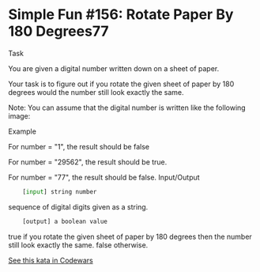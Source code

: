# Simple Fun #156: Rotate Paper By 180 Degrees77

Task

You are given a digital number written down on a sheet of paper.

Your task is to figure out if you rotate the given sheet of paper by 180 degrees would the number still look exactly the same.

Note: You can assume that the digital number is written like the following image:

Example

For number = "1", the result should be false

For number = "29562", the result should be true.

For number = "77", the result should be false.
Input/Output
```py
    [input] string number
```
sequence of digital digits given as a string.
```py
    [output] a boolean value
```
true if you rotate the given sheet of paper by 180 degrees then the number still look exactly the same. false otherwise.

[See this kata in Codewars](https://www.codewars.com/kata/58ad230ce0201e17080001c5)